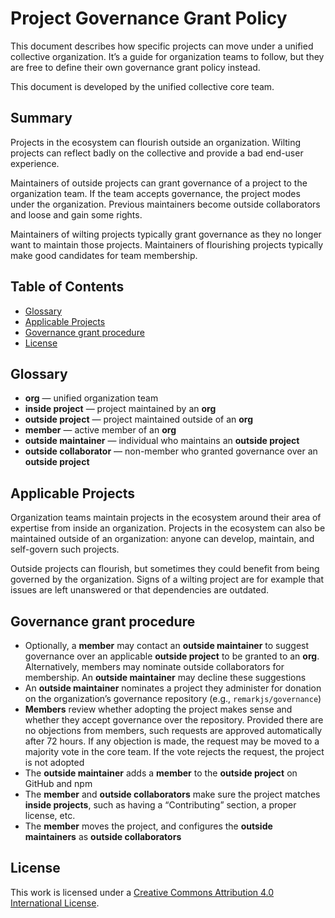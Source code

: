 # Project Governance Grant Policy

This document describes how specific projects can move under a unified
collective organization.
It’s a guide for organization teams to follow, but they are free to define
their own governance grant policy instead.

This document is developed by the unified collective core team.

## Summary

Projects in the ecosystem can flourish outside an organization.
Wilting projects can reflect badly on the collective and provide a bad end-user
experience.

Maintainers of outside projects can grant governance of a project to the
organization team.
If the team accepts governance, the project modes under the organization.
Previous maintainers become outside collaborators and loose and gain some
rights.

Maintainers of wilting projects typically grant governance as they no longer
want to maintain those projects.
Maintainers of flourishing projects typically make good candidates for team
membership.

## Table of Contents

*   [Glossary](#glossary)
*   [Applicable Projects](#applicable-projects)
*   [Governance grant procedure](#governance-grant-procedure)
*   [License](#license)

## Glossary

*   **org**
    — unified organization team
*   **inside project**
    — project maintained by an **org**
*   **outside project**
    — project maintained outside of an **org**
*   **member**
    — active member of an **org**
*   **outside maintainer**
    — individual who maintains an **outside project**
*   **outside collaborator**
    — non-member who granted governance over an **outside project**

## Applicable Projects

Organization teams maintain projects in the ecosystem around their area of
expertise from inside an organization.
Projects in the ecosystem can also be maintained outside of an organization:
anyone can develop, maintain, and self-govern such projects.

Outside projects can flourish, but sometimes they could benefit from being
governed by the organization.
Signs of a wilting project are for example that issues are left unanswered or
that dependencies are outdated.

## Governance grant procedure

*   Optionally, a **member** may contact an **outside maintainer** to suggest
    governance over an applicable **outside project** to be granted to an
    **org**.
    Alternatively, members may nominate outside collaborators for membership.
    An **outside maintainer** may decline these suggestions
*   An **outside maintainer** nominates a project they administer for donation
    on the organization’s governance repository (e.g., `remarkjs/governance`)
*   **Members** review whether adopting the project makes sense and whether
    they accept governance over the repository.
    <!-- TODO: update when consensus seeking is drafted, maybe longer?. -->
    Provided there are no objections from members, such requests are approved
    automatically after 72 hours.
    If any objection is made, the request may be moved to a majority vote in
    the core team.
    If the vote rejects the request, the project is not adopted
*   The **outside maintainer** adds a **member** to the **outside project** on
    GitHub and npm
*   The **member** and **outside collaborators** make sure the project matches
    **inside projects**, such as having a “Contributing” section, a proper
    license, etc.
*   The **member** moves the project, and configures the **outside maintainers**
    <!-- TODO: link to `governance.md` if there’s a specific section -->
    as **outside collaborators**

## License

This work is licensed under a
[Creative Commons Attribution 4.0 International License][license].

<!-- definitions -->

[license]: https://creativecommons.org/licenses/by/4.0/

